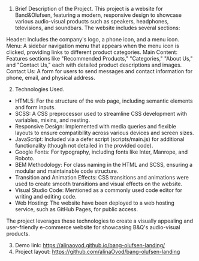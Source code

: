 1. Brief Description of the Project.
This project is a website for Band&Olufsen, featuring a modern, responsive design to showcase various audio-visual products such as speakers, headphones, televisions, and soundbars. The website includes several sections:

Header: Includes the company's logo, a phone icon, and a menu icon.
Menu: A sidebar navigation menu that appears when the menu icon is clicked, providing links to different product categories.
Main Content: Features sections like "Recommended Products," "Categories," "About Us," and "Contact Us," each with detailed product descriptions and images.
Contact Us: A form for users to send messages and contact information for phone, email, and physical address.

2. Technologies Used.

- HTML5: For the structure of the web page, including semantic elements and form inputs.
- SCSS: A CSS preprocessor used to streamline CSS development with variables, mixins, and nesting.
- Responsive Design: Implemented with media queries and flexible layouts to ensure compatibility across various devices and screen sizes.
- JavaScript: Included via a defer script (scripts/main.js) for additional functionality (though not detailed in the provided code).
- Google Fonts: For typography, including fonts like Inter, Manrope, and Roboto.
- BEM Methodology: For class naming in the HTML and SCSS, ensuring a modular and maintainable code structure.
- Transition and Animation Effects: CSS transitions and animations were used to create smooth transitions and visual effects on the website.
- Visual Studio Code: Mentioned as a commonly used code editor for writing and editing code.
- Web Hosting: The website have been deployed to a web hosting service, such as GitHub Pages, for public access.

The project leverages these technologies to create a visually appealing and user-friendly e-commerce website for showcasing B&Q's audio-visual products.

3. Demo link: https://alinaovod.github.io/bang-olufsen-landing/
4. Project layout: https://github.com/alinaOvod/bang-olufsen-landing

